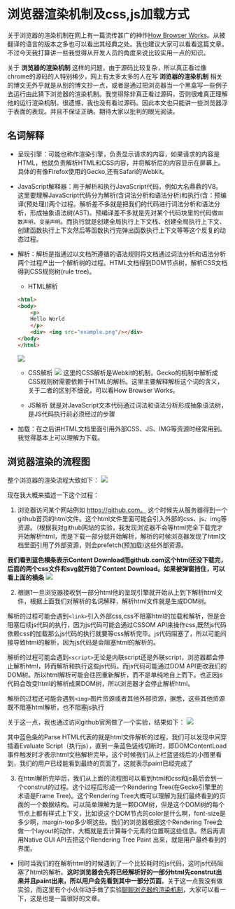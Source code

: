 # 浏览器渲染机制及css,js加载方式

关于浏览器的渲染机制在网上有一篇流传甚广的神作[How Browser Works](https://www.html5rocks.com/zh/tutorials/internals/howbrowserswork/)。从被翻译的语言的版本之多也可以看出其经典之处。我也建议大家可以看看这篇文章。不过今天我打算讲一些我觉得从开发人员的角度来说比较实用一点的知识。

关于 **浏览器的渲染机制** 这样的问题，由于源码比较复杂，所以真正看过像chrome的源码的人特别稀少，网上有太多太多的人在写 **浏览器的渲染机制** 相关的博文无外乎就是从别的博文抄一点，或者是通过把浏览器当一个黑盒写一些例子去运行由此猜下浏览器的渲染机制。我觉得除非真正看过源码，否则很难真正理解他的运行渲染机制。很遗憾，我也没有看过源码。因此本文也只能讲一些浏览器浮于表面的表现。并且不保证正确。期待大家以批判的眼光阅读。

## 名词解释

- 呈现引擎：可能也称作渲染引擎，负责显示请求的内容，如果请求的内容是HTML，他就负责解析HTML和CSS内容，并将解析后的内容显示在屏幕上。具体的有像Firefox使用的Gecko,还有Safari的Webkit。

- JavaScript解释器：用于解析和执行JavaScript代码，例如大名鼎鼎的V8。这里要理解JavaScript代码分为解析(含词法分析和语法分析)和执行(含：预编译(预处理))两个过程。解析差不多就是把我们的代码进行词法分析和语法分析，形成抽象语法树(AST)。预编译差不多就是先对某个代码块里的代码做`函数声明`、`变量声明`。而执行就是创建全局执行上下文栈、创建全局执行上下文、创建函数执行上下文然后等函数执行完弹出函数执行上下文等等这个反复的动态过程。

- 解析：解析是指通过以文档所遵循的语法规则将文档通过词法分析和语法分析两个过程产出一个解析树的过程。HTML文档得到DOM节点树，解析CSS文档得到CSS规则树(rule tree)。
    - HTML解析
    ```html
    <html>
    <body>
        <p>
        Hello World
        </p>
        <div> <img src="example.png"/></div>
    </body>
    </html>
    ```
    ![](https://raw.githubusercontent.com/caistrong/Blog/master/_posts/browser-render/htmldom.png)

    - CSS解析
    ![](https://raw.githubusercontent.com/caistrong/Blog/master/_posts/browser-render/cssom.png)
    这里的CSS解析是Webkit的机制，Gecko的机制中解析成CSS规则树需要依赖于HTML的解析。这里主要解释解析这个词的含义，关于二者的区别不细说，可以看How Browser Works。

    - JS解析
    就是对JavaScript文本代码通过词法和语法分析形成抽象语法树，是JS代码执行前必须经过的步骤

- 加载：在之后讲HTML文档里面引用外部CSS、JS、IMG等资源时经常用到。我觉得基本上可以理解为下载。

## 浏览器渲染的流程图

整个浏览器的渲染流程大致如下：
![](https://raw.githubusercontent.com/caistrong/Blog/master/_posts/browser-render/render-process.jpg)

现在我大概来描述一下这个过程：

1. 浏览器访问某个网站例如 https://github.com。 这个时候先从服务器得到一个github首页的html文件。这个html文件里面可能会引入外部的css、js、img等资源。（根据我对github网站的实验，我发现浏览器不会等html完全下载完才开始解析html，而是下载一部分就开始解析，解析的时候浏览器发现了html文档里面引用了外部资源，则会prefetch(预加载)这些外部资源。

**我们看到蓝色横条表示Content Download而github.com这个html还没下载完，后面的两个css文件和svg就开始了Content Download。如果被弹窗挡住，可以看上面的横条**
![](https://raw.githubusercontent.com/caistrong/Blog/master/_posts/browser-render/githubnetwork.png)

2. 根据1一旦浏览器接收到一部分html他的呈现引擎就开始从上到下解析html文件，根据上面我们对解析的名词解释，解析html文件就是生成DOM树。

解析的过程可能会遇到`<link>`引入外部css,css不阻塞html的加载和解析，但是会阻塞后续js代码的执行，因为js代码可能会通过CSSOM API来操作css,既然js代码依赖css的加载那么js代码的执行就要等css解析完毕。js代码阻塞了，所以可能间接导致html的解析，因为js代码是会阻塞html的解析的。

解析的过程可能会遇到`<script>`无论是内联script还是外联script，浏览器都会停止解析html，转而解析和执行这些js代码。而js代码可能通过DOM API更改我们的DOM树。所以html解析可能会往回重新解析，而不是单纯地自上而下。也正因js代码会改变html的解析成果DOM树，所以浏览器才会停止解析html。

解析的过程还可能会遇到`<img>`图片资源或者其他外部资源，据悉，这些其他资源既不阻塞html解析，也不阻塞js执行

关于这一点，我也通过访问github官网做了一个实验，结果如下：
![](https://raw.githubusercontent.com/caistrong/Blog/master/_posts/browser-render/githubnetwork.png)

其中蓝色条的Parse HTML代表的就是html文件解析的过程，我们可以发现中间穿插着Evaluate Script（执行js），直到一条蓝色竖线切断时，即DOMContentLoad事件触发时才表示html文档解析完毕，这个时候我们从上栏蓝竖线后的小图里看到，我们的用户已经能看到最终的页面了，这就表示paint已经完成了

3. 在html解析完毕后，我们从上面的流程图可以看到html和css和js最后会到一个construt的过程。这个过程后形成一个Rendering Tree(在Gecko引擎里的术语是Frame Tree)。这个Rendering Tree大概可以理解为我们最终看到的页面的一个数据结构。可以简单理解为是一颗DOM树，但是这个DOM树的每个节点上都有样式上下文，比如说这个DOM节点的color是什么啊，font-size是多少啊，margin-top多少啊这些。我们的浏览器根据这个Rendering Tree会做一个layout的动作，大概就是去计算每个元素的位置啊这些信息。然后再调用Native GUI API去把这个Rendering Tree Paint 出来，就是用户最终看到的界面。

- 同时当我们的在解析html的时候遇到了一个比较耗时的js代码，这时js代码阻塞了html的解析。**这时浏览器会先将已经解析好的一部分html先construt出来并且paint出来，所以用户会先看到其中一部分页面**，关于这一点我没有做实验，而这里有个小伙伴动手做了实验[聊聊浏览器的渲染机制](https://segmentfault.com/a/1190000007766425)，大家可以看一下，这是也是一篇很好的文章。
